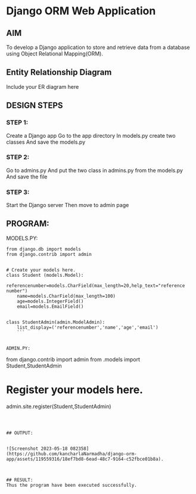 # Django ORM Web Application

## AIM
To develop a Django application to store and retrieve data from a database using Object Relational Mapping(ORM).

## Entity Relationship Diagram

Include your ER diagram here

## DESIGN STEPS

### STEP 1:
Create a Django app Go to the app directory In models.py create two classes And save the models.py

### STEP 2:
Go to admins.py And put the two class in admins.py from the models.py And save the file

### STEP 3:
Start the Django server Then move to admin page



## PROGRAM:
MODELS.PY:
```
from django.db import models
from django.contrib import admin


# Create your models here.
class Student (models.Model):
    referencenumber=models.CharField(max_length=20,help_text="reference number")
    name=models.CharField(max_length=100)
    age=models.IntegerField()
    email=models.EmailField()


class StudentAdmin(admin.ModelAdmin):
    list_display=('referencenumber','name','age','email')
    ```


ADMIN.PY:
```
from django.contrib import admin
from .models import Student,StudentAdmin


# Register your models here.
admin.site.register(Student,StudentAdmin)
```



## OUTPUT:


![Screenshot 2023-05-18 082358](https://github.com/kancharlaNarmadha/django-orm-app/assets/119559316/18ef7bd8-6ead-48c7-9164-c52fbce01b8a).



## RESULT:
Thus the program have been executed successfully.
